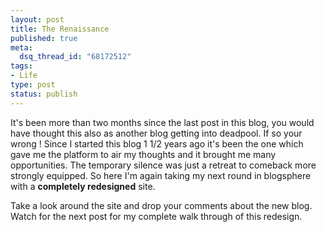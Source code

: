 ```yaml
--- 
layout: post
title: The Renaissance
published: true
meta: 
  dsq_thread_id: "68172512"
tags: 
- Life
type: post
status: publish
---
```

It's been more than two months since the last post in this blog, you would have thought this also as another blog getting into deadpool. If so your wrong ! Since I started this blog 1 1/2 years ago it's been the one which gave me the platform to air my thoughts and it brought me many opportunities. The temporary silence was just a retreat to comeback more strongly equipped. So here I'm again taking my next round in blogsphere with a <strong>completely redesigned</strong> site.

Take a look around the site and drop your comments about the new blog. Watch for the next post for my complete walk through of this redesign.
